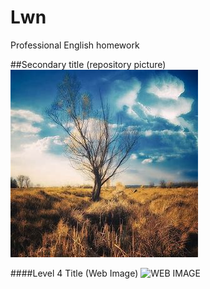 # Lwn
Professional English homework

##Secondary title (repository picture)
![图片](https://github.com/Lwn7/Lwn/blob/lll/OIP.jpg)

####Level 4 Title (Web Image)
![WEB IMAGE](https://cn.bing.com/images/search?view=detailV2&ccid=fgy%2b0I5%2f&id=33FC1E7981070C58C5E2D496BCA1C4B309F31497&thid=OIP.fgy-0I5_EPKzigUKzmWFGAHaJ7&mediaurl=https%3a%2f%2fth.bing.com%2fth%2fid%2fR7e0cbed08e7f10f2b38a050ace658518%3frik%3dlxTzCbPEobyW1A%26riu%3dhttp%253a%252f%252fwww.diyifanwen.com%252fimages%252fsichuan%252f0872403390541802.jpg%26ehk%3dbAC0ITgEXD9xB4H52KD97flhnLV2NM1sarvHRxolHho%253d%26risl%3d%26pid%3dImgRaw&exph=551&expw=411&q=%e5%9b%be%e7%89%87&simid=607992735832544108&ck=C562F80E06654DF5301D8FA9ABAE1452&selectedIndex=3&FORM=IRPRST&ajaxhist=0)

[bing]:https://cn.bing.com/images/search?view=detailV2&ccid=fgy%2b0I5%2f&id=33FC1E7981070C58C5E2D496BCA1C4B309F31497&thid=OIP.fgy-0I5_EPKzigUKzmWFGAHaJ7&mediaurl=https%3a%2f%2fth.bing.com%2fth%2fid%2fR7e0cbed08e7f10f2b38a050ace658518%3frik%3dlxTzCbPEobyW1A%26riu%3dhttp%253a%252f%252fwww.diyifanwen.com%252fimages%252fsichuan%252f0872403390541802.jpg%26ehk%3dbAC0ITgEXD9xB4H52KD97flhnLV2NM1sarvHRxolHho%253d%26risl%3d%26pid%3dImgRaw&exph=551&expw=411&q=%e5%9b%be%e7%89%87&simid=607992735832544108&ck=C562F80E06654DF5301D8FA9ABAE1452&selectedIndex=3&FORM=IRPRST&ajaxhist=0

